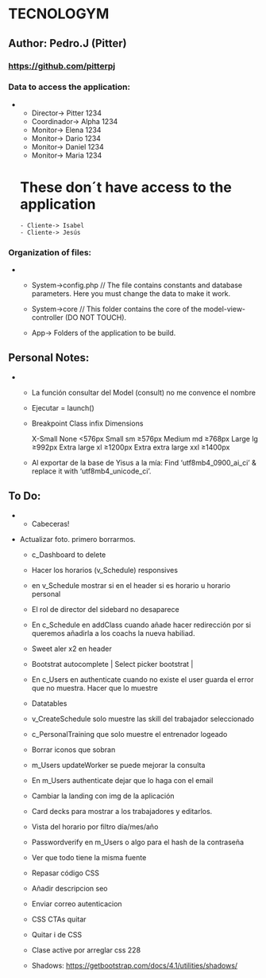 # TECNOLOGYM

## Author: Pedro.J (Pitter)

### https://github.com/pitterpj

### Data to access the application:
-   - Director-> Pitter 1234
    - Coordinador-> Alpha 1234
    - Monitor-> Elena 1234
    - Monitor-> Dario 1234
    - Monitor-> Daniel 1234
    - Monitor-> Maria 1234
    # These don´t have access to the application 
        - Cliente-> Isabel
        - Cliente-> Jesús


### Organization of files:

-   - System->config.php // The file contains constants and database parameters. Here you must change the data to make it work.

    - System->core // This folder contains the core of the model-view-controller (DO NOT TOUCH).

    - App-> Folders of the application to be build.

## Personal Notes:

-   - La función consultar del Model (consult) no me convence el nombre

    - Ejecutar = launch()

    - Breakpoint	        Class infix	    Dimensions

        X-Small	            None	        <576px
        Small	            sm	            ≥576px
        Medium	            md	            ≥768px
        Large	            lg	            ≥992px
        Extra large	        xl	            ≥1200px
        Extra extra large	xxl	            ≥1400px

    - Al exportar de la base de Yisus a la mía: Find ‘utf8mb4_0900_ai_ci’ & replace it with ‘utf8mb4_unicode_ci’.

## To Do:

-   - Cabeceras!

- Actualizar foto. primero borrarmos.

    - c_Dashboard to delete

    - Hacer los horarios (v_Schedule) responsives

    - en v_Schedule mostrar si en el header si es horario u horario personal

    - El rol de director del sidebard no desaparece

    - En c_Schedule en addClass cuando añade hacer redirección por si queremos añadirla a los coachs la nueva habiliad.

    - Sweet aler x2 en header

    - Bootstrat autocomplete | Select picker bootstrat | 

    - En c_Users en authenticate cuando no existe el user guarda el error que no muestra. Hacer que lo muestre

    - Datatables

    - v_CreateSchedule solo muestre las skill del trabajador seleccionado

    - c_PersonalTraining que solo muestre el entrenador logeado

    - Borrar iconos que sobran

    - m_Users updateWorker se puede mejorar la consulta

    - En m_Users authenticate dejar que lo haga con el email

    - Cambiar la landing con img de la aplicación

    - Card decks para mostrar a los trabajadores y editarlos.

    - Vista del horario por filtro día/mes/año

    - Passwordverify en m_Users o algo para el hash de la contraseña

    - Ver que todo tiene la misma fuente

    - Repasar código CSS

    - Añadir descripcion seo

    - Enviar correo autenticacion

    - CSS CTAs quitar

    - Quitar i de CSS

    - Clase active por arreglar css 228

    - Shadows: https://getbootstrap.com/docs/4.1/utilities/shadows/

